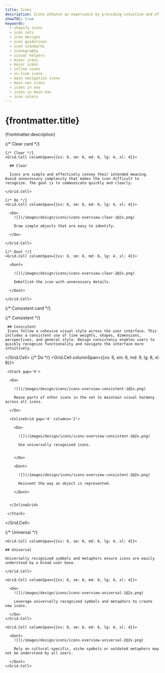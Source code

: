 ```yaml
---
title: Icons
description: Icons enhance an experience by providing intuitive and efficient navigation, conveying information concisely, and making it more visually appealing.
showTOC: true
keywords:
  - shopify icons
  - icon sets
  - icon designs
  - icon guidelines
  - icon standards
  - iconography
  - visual helpers
  - minor icons
  - major icons
  - inline icons
  - in-line icons
  - main navigation icons
  - main nav icons
  - icons in nav
  - icons in main nav
  - icon colors
---
```


# {frontmatter.title}

<Lede>{frontmatter.description}</Lede>

<Subnav />

{/* Clear card */}

<Stack gap='4'>

<Card>

  <Grid gap="4" >
    
    {/* Clear */}
    <Grid.Cell columnSpan={{xs: 6, sm: 6, md: 6, lg: 4, xl: 4}}>
    
      ## Clear

      Icons are simple and effectively convey their intended meaning. Avoid unnecessary complexity that makes the icon difficult to recognize. The goal is to communicate quickly and clearly.

    </Grid.Cell>

    {/* Do */}
    <Grid.Cell columnSpan={{xs: 6, sm: 6, md: 6, lg: 4, xl: 4}}>

      <Do>
        ![](/images/design/icons/icons-overview-clear-1@2x.png)

        Draw simple objects that are easy to identify.

      </Do>

    </Grid.Cell>

    {/* Dont */}
    <Grid.Cell columnSpan={{xs: 6, sm: 6, md: 6, lg: 4, xl: 4}}>

      <Dont>

        ![](/images/design/icons/icons-overview-clear-2@2x.png)

        Embellish the icon with unnecessary details.

      </Dont>

    </Grid.Cell>

  </Grid>

</Card>

{/* Consistent card */}

<Card>

  <Grid gap='4'>
   {/* Consistent */}
   <Grid.Cell columnSpan={{xs: 6, sm: 6, md: 6, lg: 4, xl: 4}}>

     ## Consistent
     Icons follow a cohesive visual style across the user interface. This includes a consistent use of line weights, shapes, dimensions, perspectives, and general style. Design consistency enables users to quickly recognize functionality and navigate the interface more intuitively.

   </Grid.Cell>
   {/* Do */}
   <Grid.Cell columnSpan={{xs: 6, sm: 6, md: 9, lg: 8, xl: 8}}>

     <Stack gap='4'>

      <Do>

        ![](/images/design/icons/icons-overview-consistent-1@2x.png)

        Reuse parts of other icons in the set to maintain visual harmony across all icons.

      </Do>

      <InlineGrid gap='4' columns='2'>

        <Do>

          ![](/images/design/icons/icons-overview-consistent-3@2x.png)

          Use universally recognized icons.


        </Do>

        <Dont>

          ![](/images/design/icons/icons-overview-consistent-3@2x.png)

          Reinvent the way an object is represented.

        </Dont>


      </InlineGrid>

     </Stack>

   </Grid.Cell>
  </Grid>

</Card>

{/* Universal */}

<Card>

  <Grid gap='4'>

    <Grid.Cell columnSpan={{xs: 6, sm: 6, md: 6, lg: 4, xl: 4}}>

    ## Universal

    Universally recognized symbols and metaphors ensure icons are easily understood by a broad user base.

    </Grid.Cell>

    <Grid.Cell columnSpan={{xs: 6, sm: 6, md: 6, lg: 4, xl: 4}}>

      <Do>
        ![](/images/design/icons/icons-overview-universal-1@2x.png)

        Leverage universally recognized symbols and metaphors to create new icons.

      </Do>
    </Grid.Cell>

    <Grid.Cell columnSpan={{xs: 6, sm: 6, md: 6, lg: 4, xl: 4}}>

      <Dont>
        ![](/images/design/icons/icons-overview-universal-2@2x.png)

        Rely on cultural-specific, niche symbols or outdated metaphors may not be understood by all users.

      </Dont>
    </Grid.Cell>

  </Grid>
</Card>

</Stack>
